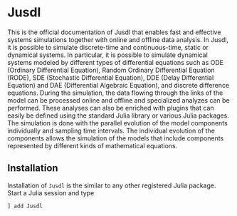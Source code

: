 # Jusdl

This is the official documentation of Jusdl that enables fast and effective systems simulations together with online and offline data analysis. In Jusdl, it is possible to simulate discrete-time and continuous-time, static or dynamical systems. In particular, it is possible to simulate dynamical systems modeled by different types of differential equations such as ODE (Ordinary Differential Equation), Random Ordinary Differential Equation (RODE), SDE (Stochastic Differential Equation), DDE (Delay Differential Equation) and DAE (Differential Algebraic Equation), and discrete difference equations. During the simulation, the data flowing through the links of the model can be processed online and offline and specialized analyzes can be performed. These analyses can also be enriched with plugins that can easily be defined using the standard Julia library or various Julia packages. The simulation is done with the parallel evolution of the model components individually and sampling time intervals. The individual evolution of the components allows the simulation of the models that include components represented by different kinds of mathematical equations.

## Installation 

Installation of `Jusdl` is the similar to any other registered Julia package. Start a Julia session and type 
```julia
] add Jusdl
```
